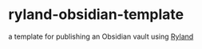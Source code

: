 # ryland-obsidian-template
a template for publishing an Obsidian vault using [Ryland](https://github.com/jtauber/ryland)
